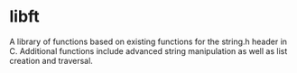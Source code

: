 # libft

A library of functions based on existing functions for the string.h header in C. Additional functions include advanced string manipulation as well as list creation and traversal.
